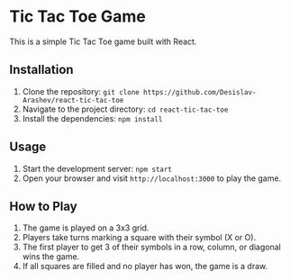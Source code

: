 # Tic Tac Toe Game

This is a simple Tic Tac Toe game built with React.

## Installation

1. Clone the repository: `git clone https://github.com/Desislav-Arashev/react-tic-tac-toe`
2. Navigate to the project directory: `cd react-tic-tac-toe`
3. Install the dependencies: `npm install`

## Usage

1. Start the development server: `npm start`
2. Open your browser and visit `http://localhost:3000` to play the game.

## How to Play

1. The game is played on a 3x3 grid.
2. Players take turns marking a square with their symbol (X or O).
3. The first player to get 3 of their symbols in a row, column, or diagonal wins the game.
4. If all squares are filled and no player has won, the game is a draw.

